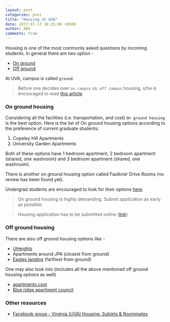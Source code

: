 ```yaml
---
layout: post
categories: post
title: "Housing at UVA"
date: 2017-07-17 16:25:06 +0500
author: ABS
comments: true
---
```


Housing is one of the most commonly asked questions by incoming students. In general there are two option - 

* [On ground](https://housing.virginia.edu/graduate-students)
* [Off ground](https://offgroundshousing.student.virginia.edu/)

At UVA, campus is called `ground`.

> Before one decides over `on campus` vs. `off campus` housing, s/he is encouraged to read [this article](https://offgroundshousing.student.virginia.edu/files/resources/resource_3857.pdf).

### On ground housing

Considering all the facilities (i.e. transportation, and cost) `On ground housing` is the best option. Here is the list of On ground housing options according to the preference of current graduate students:

1. Copeley Hill Apartments
2. University Garden Apartments

Both of these options have 1 bedroom apartment, 2 bedroom apartment (shared, one washroom) and 3 bedroom apartment (shared, one washroom). 

There is another on ground housing option called Faulkner Drive Rooms (no review has been found yet).

Undergrad students are encouraged to look for their options [here](https://housing.virginia.edu/options).

> On ground housing is highly demanding. Submit application as early as possible.

> Housing application has to be submitted online 
([link](https://housing.virginia.edu/graduate-application))

### Off ground housing

There are also off ground housing options like -

* [UHeights](https://www.uheights.net/)
* Apartments around JPA (closest from ground)
* [Eagles landing](https://renteagleslanding.com/) (farthest from ground)

One may also look into (includes all the above mentioned off ground housing options as well)

* [apartments.com](https://www.apartments.com/charlottesville-va/) 
* [Blue ridge apartment council](https://www.brac.com/) 

### Other resources

* [Facebook group - Virginia (UVA) Housing, Sublets & Roommates](https://www.facebook.com/groups/808020899282439/about/)
